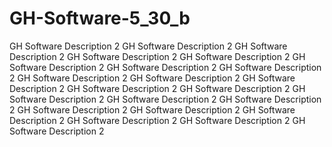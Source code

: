 GH-Software-5_30_b
==================

GH Software Description 2 GH Software Description 2 GH Software Description 2 GH Software Description 2 GH Software Description 2
GH Software Description 2
GH Software Description 2
GH Software Description 2
GH Software Description 2
GH Software Description 2
GH Software Description 2
GH Software Description 2
GH Software Description 2
GH Software Description 2
GH Software Description 2
GH Software Description 2
GH Software Description 2
GH Software Description 2
GH Software Description 2
GH Software Description 2
GH Software Description 2
GH Software Description 2

